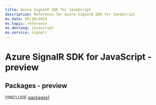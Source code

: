 ```yaml
---
title: Azure SignalR SDK for JavaScript
description: Reference for Azure SignalR SDK for JavaScript
ms.date: 05/30/2024
ms.topic: reference
ms.devlang: javascript
ms.service: signalr
---
```

# Azure SignalR SDK for JavaScript - preview
## Packages - preview
[!INCLUDE [packages](signalr-index.md)]